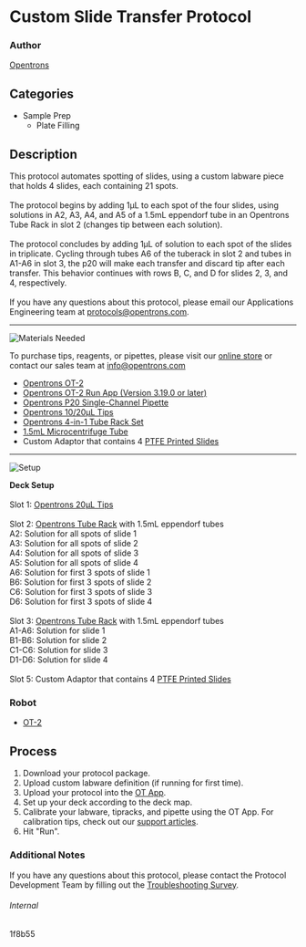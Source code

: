 # Custom Slide Transfer Protocol

### Author
[Opentrons](https://opentrons.com/)

## Categories
* Sample Prep
	* Plate Filling


## Description
This protocol automates spotting of slides, using a custom labware piece that holds 4 slides, each containing 21 spots.</br>
</br>
The protocol begins by adding 1µL to each spot of the four slides, using solutions in A2, A3, A4, and A5 of a 1.5mL eppendorf tube in an Opentrons Tube Rack in slot 2 (changes tip between each solution).</br>
</br>
The protocol concludes by adding 1µL of solution to each spot of the slides in triplicate. Cycling through tubes A6 of the tuberack in slot 2 and tubes in A1-A6 in slot 3, the p20 will make each transfer and discard tip after each transfer. This behavior continues with rows B, C, and D for slides 2, 3, and 4, respectively.</br>
</br>
If you have any questions about this protocol, please email our Applications Engineering team at [protocols@opentrons.com](mailto:protocols@opentrons.com).

---
![Materials Needed](https://s3.amazonaws.com/opentrons-protocol-library-website/custom-README-images/001-General+Headings/materials.png)

To purchase tips, reagents, or pipettes, please visit our [online store](https://shop.opentrons.com/) or contact our sales team at [info@opentrons.com](mailto:info@opentrons.com)

* [Opentrons OT-2](https://shop.opentrons.com/collections/ot-2-robot/products/ot-2)
* [Opentrons OT-2 Run App (Version 3.19.0 or later)](https://opentrons.com/ot-app/)
* [Opentrons P20 Single-Channel Pipette](https://shop.opentrons.com/collections/ot-2-pipettes/products/single-channel-electronic-pipette)
* [Opentrons 10/20µL Tips](https://shop.opentrons.com/collections/opentrons-tips)
* [Opentrons 4-in-1 Tube Rack Set](https://shop.opentrons.com/collections/verified-labware/products/tube-rack-set-1)
* [1.5mL Microcentrifuge Tube](https://shop.opentrons.com/collections/verified-consumables/products/nest-microcentrifuge-tubes)
* Custom Adaptor that contains 4 [PTFE Printed Slides](https://www.2spi.com/item/02289-ab/)



---
![Setup](https://s3.amazonaws.com/opentrons-protocol-library-website/custom-README-images/001-General+Headings/Setup.png)


**Deck Setup**</br>
</br>
Slot 1: [Opentrons 20µL Tips](https://shop.opentrons.com/collections/opentrons-tips)</br>
</br>
Slot 2: [Opentrons Tube Rack](https://shop.opentrons.com/collections/verified-labware/products/tube-rack-set-1) with 1.5mL eppendorf tubes</br>
A2: Solution for all spots of slide 1</br>
A3: Solution for all spots of slide 2</br>
A4: Solution for all spots of slide 3</br>
A5: Solution for all spots of slide 4</br>
A6: Solution for first 3 spots of slide 1</br>
B6: Solution for first 3 spots of slide 2</br>
C6: Solution for first 3 spots of slide 3</br>
D6: Solution for first 3 spots of slide 4</br>
</br>
Slot 3: [Opentrons Tube Rack](https://shop.opentrons.com/collections/verified-labware/products/tube-rack-set-1) with 1.5mL eppendorf tubes</br>
A1-A6: Solution for slide 1</br>
B1-B6: Solution for slide 2</br>
C1-C6: Solution for slide 3</br>
D1-D6: Solution for slide 4</br>
</br>
Slot 5: Custom Adaptor that contains 4 [PTFE Printed Slides](https://www.2spi.com/item/02289-ab/)</br>


### Robot
* [OT-2](https://opentrons.com/ot-2)

## Process

1. Download your protocol package.
2. Upload custom labware definition (if running for first time).
3. Upload your protocol into the [OT App](https://opentrons.com/ot-app).
4. Set up your deck according to the deck map.
5. Calibrate your labware, tipracks, and pipette using the OT App. For calibration tips, check out our [support articles](https://support.opentrons.com/en/collections/1559720-guide-for-getting-started-with-the-ot-2).
6. Hit "Run".

### Additional Notes
If you have any questions about this protocol, please contact the Protocol Development Team by filling out the [Troubleshooting Survey](https://protocol-troubleshooting.paperform.co/).

###### Internal
1f8b55
